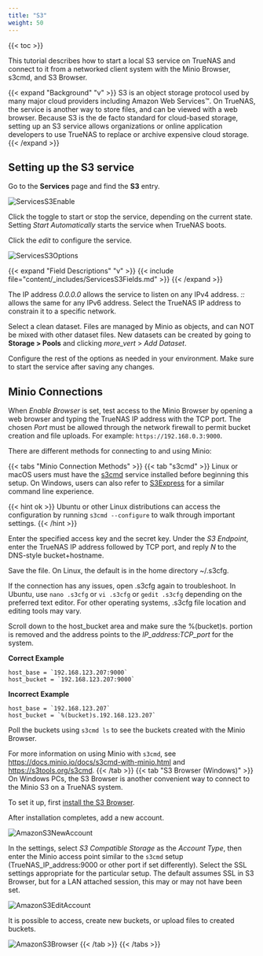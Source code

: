 ```yaml
---
title: "S3"
weight: 50
---
```


{{< toc >}}

This tutorial describes how to start a local S3 service on TrueNAS and connect to it from a networked client system with the Minio Browser, s3cmd, and S3 Browser.

{{< expand "Background" "v" >}}
S3 is an object storage protocol used by many major cloud providers including Amazon Web Services™.
On TrueNAS, the service is another way to store files, and can be viewed with a web browser.
Because S3 is the de facto standard for cloud-based storage, setting up an S3 service allows organizations or online application developers to use TrueNAS to replace or archive expensive cloud storage.
{{< /expand >}}

## Setting up the S3 service

Go to the **Services** page and find the **S3** entry.

![ServicesS3Enable](/images/CORE/12.0/ServicesS3Enable.png "Services S3 Enable")

Click the toggle to start or stop the service, depending on the current state.
Setting *Start Automatically* starts the service when TrueNAS boots.

Click the <i class="material-icons" aria-hidden="true" title="Configure">edit</i> to configure the service.

![ServicesS3Options](/images/CORE/12.0/ServicesS3Options.png "S3 Service Options")

{{< expand "Field Descriptions" "v" >}}
{{< include file="content/_includes/ServicesS3Fields.md" >}}
{{< /expand >}}

The IP address *0.0.0.0* allows the service to listen on any IPv4 address.
*::* allows the same for any IPv6 address.
Select the TrueNAS IP address to constrain it to a specific network.

Select a clean dataset.
Files are managed by Minio as objects, and can NOT be mixed with other dataset files.
New datasets can be created by going to **Storage > Pools** and clicking <i class="material-icons" aria-hidden="true" title="Options">more_vert</i> > *Add Dataset*.

Configure the rest of the options as needed in your environment.
Make sure to start the service after saving any changes.

## Minio Connections

When *Enable Browser* is set, test access to the Minio Browser by opening a web browser and typing the TrueNAS IP address with the TCP port.
The chosen *Port* must be allowed through the network firewall to permit bucket creation and file uploads.
For example: `https://192.168.0.3:9000`.

There are different methods for connecting to and using Minio:

{{< tabs "Minio Connection Methods" >}}
{{< tab "s3cmd" >}}
Linux or macOS users must have the [s3cmd](https://s3tools.org/s3cmd) service installed before beginning this setup.
On Windows, users can also refer to [S3Express](https://www.s3express.com/) for a similar command line experience.

{{< hint ok >}}
Ubuntu or other Linux distributions can access the configuration by running `s3cmd --configure` to walk through important settings.
{{< /hint >}}

Enter the specified access key and the secret key.
Under the *S3 Endpoint*, enter the TrueNAS IP address followed by TCP port, and reply *N* to the DNS-style bucket+hostname. 

Save the file.
On Linux, the default is in the home directory <file>\~/.s3cfg</file>.

If the connection has any issues, open <file>.s3cfg</file> again to troubleshoot.
In Ubuntu, use `nano .s3cfg` or `vi .s3cfg` or `gedit .s3cfg` depending on the preferred text editor.
For other operating systems, .s3cfg file location and editing tools may vary. 

Scroll down to the host_bucket area and make sure the %(bucket)s. portion is removed and the address points to the *IP_address:TCP_port* for the system.

**Correct Example**
```
host_base = `192.168.123.207:9000`
host_bucket = `192.168.123.207:9000`
```

**Incorrect Example**
```
host_base = `192.168.123.207`
host_bucket = `%(bucket)s.192.168.123.207`
```

Poll the buckets using `s3cmd ls` to see the buckets created with the Minio Browser.

For more information on using Minio with `s3cmd`, see https://docs.minio.io/docs/s3cmd-with-minio.html and https://s3tools.org/s3cmd.
{{< /tab >}}
{{< tab "S3 Browser (Windows)" >}}
On Windows PCs, the S3 Browser is another convenient way to connect to the Minio S3 on a TrueNAS system.

To set it up, first [install the S3 Browser](https://s3-browser.en.uptodown.com/windows).

After installation completes, add a new account. 

![AmazonS3NewAccount](/images/CORE/AmazonS3NewAccount.png "S3 Browser: New Account")

In the settings, select *S3 Compatible Storage* as the *Account Type*, then enter the Minio access point similar to the `s3cmd` setup (TrueNAS_IP_address:9000 or other port if set differently).
Select the SSL settings appropriate for the particular setup.
The default assumes SSL in S3 Browser, but for a LAN attached session, this may or may not have been set.

![AmazonS3EditAccount](/images/CORE/AmazonS3EditAccount.png)

It is possible to access, create new buckets, or upload files to created buckets.

![AmazonS3Browser](/images/CORE/AmazonS3Browser.png "S3 Browser")
{{< /tab >}}
{{< /tabs >}}
